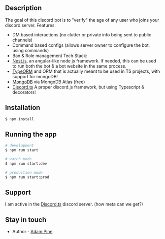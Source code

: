 ## Description
The goal of this discord bot is to "verify" the age of any user who joins your discord server.
Features:
  - DM based interactions (no clutter or private info being sent to public channels)
  - Command based configs (allows server owner to configure the bot, using commands)
  - Ban & Role management
Tech Stack:
  - [Nest.js](https://nestjs.com/), an angular-like node.js framework. If needed, this can be used to run both the bot & a bot website in the same process.
  - [TypeORM](https://typeorm.io/#/) and ORM that is actually meant to be used in TS projects, with support for mongoDB!
  - [MongoDB](https://www.mongodb.com/cloud/atlas) via MongoDB Atlas (free)
  - [Discord.ts](https://github.com/OwenCalvin/discord.ts) A proper discord.js framework, but using Typescript & decorators!
## Installation

```bash
$ npm install
```

## Running the app

```bash
# development
$ npm run start

# watch mode
$ npm run start:dev

# production mode
$ npm run start:prod
```

## Support

I am active in the [Discord.ts](https://github.com/OwenCalvin/discord.ts) discord server. (how meta can we get?)

## Stay in touch

- Author - [Adam Pine](https://adampine.me)
